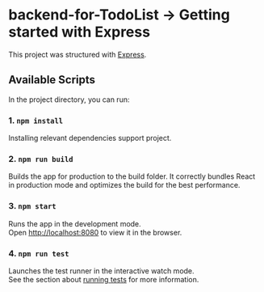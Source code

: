 # backend-for-TodoList -> Getting started with Express

This project was structured with [Express](https://expressjs.com/en/starter/installing.html).

## Available Scripts

In the project directory, you can run:

### 1. `npm install`

Installing relevant dependencies support project.

### 2. `npm run build`

Builds the app for production to the build folder.
It correctly bundles React in production mode and optimizes the build for the best performance.

### 3. `npm start`

Runs the app in the development mode.\
Open [http://localhost:8080](http://localhost:port) to view it in the browser.

### 4. `npm run test`

Launches the test runner in the interactive watch mode.\
See the section about [running tests](https://jestjs.io/docs/getting-started) for more information.
